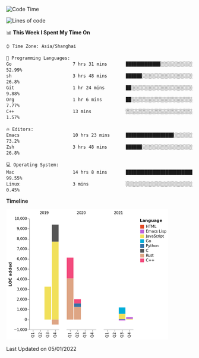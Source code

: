 <!--START_SECTION:waka-->
![Code Time](http://img.shields.io/badge/Code%20Time-547%20hrs%2018%20mins-blue)

![Lines of code](https://img.shields.io/badge/From%20Hello%20World%20I%27ve%20Written-22%20Thousand%20lines%20of%20code-blue)

📊 **This Week I Spent My Time On** 

```text
⌚︎ Time Zone: Asia/Shanghai

💬 Programming Languages: 
Go                       7 hrs 31 mins       █████████████░░░░░░░░░░░░   52.99% 
sh                       3 hrs 48 mins       ██████░░░░░░░░░░░░░░░░░░░   26.8% 
Git                      1 hr 24 mins        ██░░░░░░░░░░░░░░░░░░░░░░░   9.88% 
Org                      1 hr 6 mins         ██░░░░░░░░░░░░░░░░░░░░░░░   7.77% 
C++                      13 mins             ░░░░░░░░░░░░░░░░░░░░░░░░░   1.57%

🔥 Editors: 
Emacs                    10 hrs 23 mins      ██████████████████░░░░░░░   73.2% 
Zsh                      3 hrs 48 mins       ██████░░░░░░░░░░░░░░░░░░░   26.8%

💻 Operating System: 
Mac                      14 hrs 8 mins       █████████████████████████   99.55% 
Linux                    3 mins              ░░░░░░░░░░░░░░░░░░░░░░░░░   0.45%

```

**Timeline**

![Chart not found](https://raw.githubusercontent.com/nasen23/nasen23/master/charts/bar_graph.png) 


 Last Updated on 05/01/2022
<!--END_SECTION:waka-->
